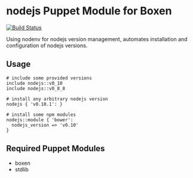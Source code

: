 # nodejs Puppet Module for Boxen

[![Build Status](https://travis-ci.org/boxen/puppet-nodejs.png?branch=master)](https://travis-ci.org/boxen/puppet-nodejs)

Using nodenv for nodejs version management,
automates installation and configuration of nodejs versions.

## Usage

``` puppet
# include some provided versions
include nodejs::v0_10
include nodejs::v0_8_8

# install any arbitrary nodejs version
nodejs { 'v0.10.1': }

# install some npm modules
nodejs::module { 'bower':
  nodejs_version => 'v0.10'
}
```

## Required Puppet Modules

* boxen
* stdlib
